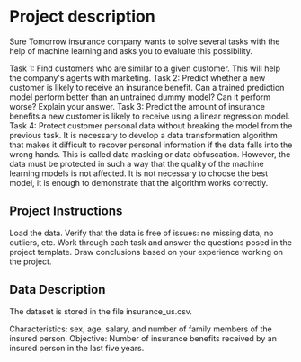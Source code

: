 # Project description
Sure Tomorrow insurance company wants to solve several tasks with the help of machine learning and asks you to evaluate this possibility.

Task 1: Find customers who are similar to a given customer. This will help the company's agents with marketing.
Task 2: Predict whether a new customer is likely to receive an insurance benefit. Can a trained prediction model perform better than an untrained dummy model? Can it perform worse? Explain your answer.
Task 3: Predict the amount of insurance benefits a new customer is likely to receive using a linear regression model.
Task 4: Protect customer personal data without breaking the model from the previous task.
It is necessary to develop a data transformation algorithm that makes it difficult to recover personal information if the data falls into the wrong hands. This is called data masking or data obfuscation. However, the data must be protected in such a way that the quality of the machine learning models is not affected. It is not necessary to choose the best model, it is enough to demonstrate that the algorithm works correctly.

## Project Instructions

Load the data.
Verify that the data is free of issues: no missing data, no outliers, etc.
Work through each task and answer the questions posed in the project template.
Draw conclusions based on your experience working on the project.

## Data Description
The dataset is stored in the file insurance_us.csv.

Characteristics: sex, age, salary, and number of family members of the insured person.
Objective: Number of insurance benefits received by an insured person in the last five years.
